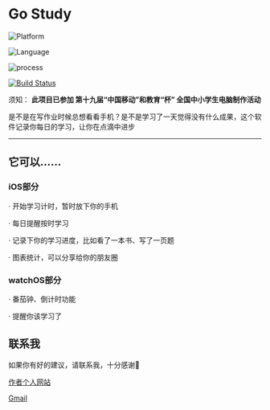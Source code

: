 # Go Study

![Platform](https://img.shields.io/badge/platform-iOS-lightgrey.svg)

![Language](https://img.shields.io/badge/Language-Swift4-orange.svg)

![process](http://progressed.io/bar/30?title=process)

[![Build Status](https://travis-ci.org/Himself65/Go-Study.svg?branch=master)](https://travis-ci.org/Himself65/Go-Study)

须知：
**此项目已参加 第十九届“中国移动”和教育“杯” 全国中小学生电脑制作活动**

是不是在写作业时候总想看看手机？是不是学习了一天觉得没有什么成果，这个软件记录你每日的学习，让你在点滴中进步

---

## 它可以……

### iOS部分

· 开始学习计时，暂时放下你的手机

· 每日提醒按时学习

· 记录下你的学习进度，比如看了一本书、写了一页题

· 图表统计，可以分享给你的朋友圈

### watchOS部分

· 番茄钟、倒计时功能

· 提醒你该学习了

## 联系我

如果你有好的建议，请联系我，十分感谢🙏

[作者个人网站](http://himself65.com)

[Gmail](himself6565@gmailcom)